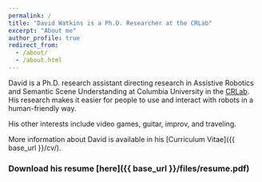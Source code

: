 ```yaml
---
permalink: /
title: "David Watkins is a Ph.D. Researcher at the CRLab"
excerpt: "About me"
author_profile: true
redirect_from: 
  - /about/
  - /about.html
---
```


David is a Ph.D. research assistant directing research in Assistive Robotics and Semantic Scene Understanding at Columbia University in the [CRLab](https://crlab.github.io). His research makes it easier for people to use and interact with robots in a human-friendly way. 

His other interests include video games, guitar, improv, and traveling.

More information about David is available in his [Curriculum Vitae]({{ base_url }}/cv/).

### Download his resume [here]({{ base_url }}/files/resume.pdf)